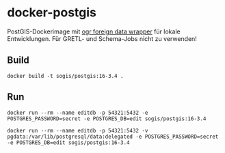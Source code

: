 # docker-postgis

PostGIS-Dockerimage mit [ogr foreign data wrapper](https://github.com/pramsey/pgsql-ogr-fdw) für lokale Entwicklungen. Für GRETL- und Schema-Jobs nicht zu verwenden!

## Build

```
docker build -t sogis/postgis:16-3.4 .
```

## Run

```
docker run --rm --name editdb -p 54321:5432 -e POSTGRES_PASSWORD=secret -e POSTGRES_DB=edit sogis/postgis:16-3.4
```

```
docker run --rm --name editdb -p 54321:5432 -v pgdata:/var/lib/postgresql/data:delegated -e POSTGRES_PASSWORD=secret -e POSTGRES_DB=edit sogis/postgis:16-3.4
```
